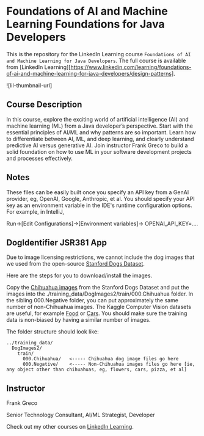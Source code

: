 # Foundations of AI and Machine Learning Foundations for Java Developers
This is the repository for the LinkedIn Learning course `Foundations of AI and Machine Learning for Java Developers`. The full course is available from [LinkedIn Learning][https://www.linkedin.com/learning/foundations-of-ai-and-machine-learning-for-java-developers/design-patterns].

![lil-thumbnail-url]

## Course Description

In this course, explore the exciting world of artificial intelligence (AI) and machine learning (ML) from a Java developer’s perspective. Start with the essential principles of AI/ML and why patterns are so important. Learn how to differentiate between AI, ML, and deep learning, and clearly understand predictive AI versus generative AI. Join instructor Frank Greco to build a solid foundation on how to use ML in your software development projects and processes effectively.

## Notes

These files can be easily built once you specify an API key from a GenAI provider, eg, OpenAI, Google, Anthropic, et al.  You should specify your API key as an environment variable in the IDE's runtime configuration options.
For example, in IntelliJ,

Run->[Edit Configurations]->[Environment variables]->   OPENAI_API_KEY=....

## DogIdentifier JSR381 App

Due to image licensing restrictions, we cannot include the dog images that we used from the open-source [Stanford Dogs Dataset](http://vision.stanford.edu/aditya86/ImageNetDogs/).

Here are the steps for you to download/install the images.

Copy the [Chihuahua images](http://vision.stanford.edu/aditya86/ImageNetDogs/n02085620.html) from the Stanford Dogs Dataset
and put the images into the ./training_data/DogImages2/train/000.Chihuahua folder.  In the sibling 000.Negative folder, you can put approximately the same number of non-Chihuahua images.  The Kaggle Computer Vision datasets are useful, for example [Food](https://www.kaggle.com/datasets?search=food&tags=13207-Computer+Vision) or [Cars](https://www.kaggle.com/datasets?search=cars&tags=13207-Computer+Vision).  You should make sure the training data is non-biased by having a similar number of images.

The folder structure should look like:

```
../training_data/
  DogImages2/
    train/
      000.Chihuahua/   <----- Chihuahua dog image files go here
      000.Negative/    <----- Non-Chihuahua images files go here [ie, any object other than chihuahuas, eg, flowers, cars, pizza, et al]
```


## Instructor

Frank Greco

Senior Technology Consultant, AI/ML Strategist, Developer

Check out my other courses on [LinkedIn Learning](https://www.linkedin.com/learning/instructors/frank-greco?u=104).